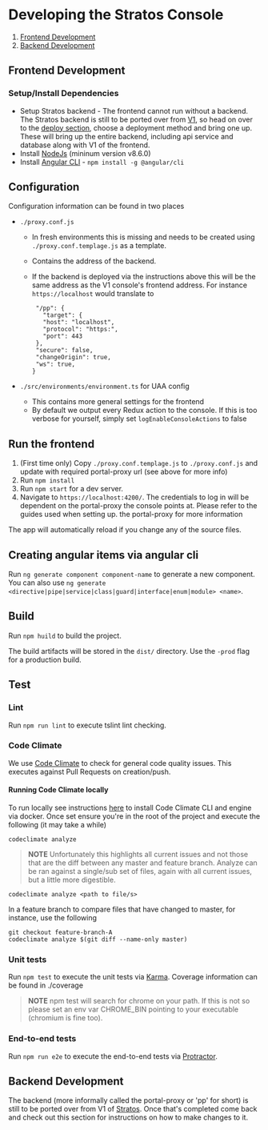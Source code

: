
# Developing the Stratos Console

1. [Frontend Development](#frontend-development)
1. [Backend Development](#backend-development)

## Frontend Development

### Setup/Install Dependencies

* Setup Stratos backend - The frontend cannot run without a backend. The Stratos backend is still to be ported over from
  [V1](https://github.com/SUSE/stratos-ui), so head on over to the
  [deploy section](https://github.com/SUSE/stratos-ui/blob/master/deploy/README.md), choose a deployment method and bring one up. These will
  bring up the entire backend, including api service and database along with V1 of the frontend.
* Install [NodeJs](https://nodejs.org) (mininum version v8.6.0)
* Install [Angular CLI](https://cli.angular.io/) - `npm install -g @angular/cli`

## Configuration

Configuration information can be found in two places

* `./proxy.conf.js`
  * In fresh environments this is missing and needs to be created using `./proxy.conf.templage.js` as a template.
  * Contains the address of the backend.
  * If the backend is deployed via the instructions above this will be the same address as the V1 console's frontend address. For instance
  `https://localhost` would translate to

     ```const PROXY_CONFIG = {
      "/pp": {
        "target": {
        "host": "localhost",
        "protocol": "https:",
        "port": 443
      },
      "secure": false,
      "changeOrigin": true,
      "ws": true,
    }
    ```

* `./src/environments/environment.ts` for UAA config
  * This contains more general settings for the frontend
  * By default we output every Redux action to the console. If this is too verbose for yourself, simply set `logEnableConsoleActions` to false

## Run the frontend

1. (First time only) Copy `./proxy.conf.templage.js` to `./proxy.conf.js` and update with required portal-proxy url (see above for more info)
1. Run `npm install`
1. Run `npm start` for a dev server.
1. Navigate to `https://localhost:4200/`. The credentials to log in will be dependent on the portal-proxy the console points at. Please refer
   to the guides used when setting up. the portal-proxy for more information

The app will automatically reload if you change any of the source files.

## Creating angular items via angular cli

Run `ng generate component component-name` to generate a new component. You can also use `ng generate <directive|pipe|service|class|guard|interface|enum|module> <name>`.

## Build

Run `npm huild` to build the project.

The build artifacts will be stored in the `dist/` directory. Use the `-prod` flag for a production build.

## Test

### Lint

Run `npm run lint` to execute tslint lint checking.

### Code Climate

We use [Code Climate](https://codeclimate.com/github/SUSE/stratos) to check for general code quality issues. This executes against Pull
Requests on creation/push.


#### Running Code Climate locally
To run locally see instructions [here](https://github.com/codeclimate/codeclimate) to install Code Climate CLI
and engine via docker. Once set ensure you're in the root of the project and execute the following (it may take a while)

```
codeclimate analyze
```

> **NOTE** Unfortunately this highlights all current issues and not those that are the diff between any master and feature branch. Analyze
can be ran against a single/sub set of files, again with all current issues, but a little more digestible.

```
codeclimate analyze <path to file/s>
```

In a feature branch to compare files that have changed to master, for instance, use the following

```
git checkout feature-branch-A
codeclimate analyze $(git diff --name-only master)
```

### Unit tests

Run `npm test` to execute the unit tests via [Karma](https://karma-runner.github.io). Coverage information can be found in ./coverage

> **NOTE** npm test will search for chrome on your path. If this is not so please set an env var CHROME_BIN pointing to your executable
(chromium is fine too).

### End-to-end tests

Run `npm run e2e` to execute the end-to-end tests via [Protractor](http://www.protractortest.org/).

## Backend Development

The backend (more informally called the portal-proxy or 'pp' for short) is still to be ported over from V1 of
[Stratos](https://github.com/SUSE/stratos-ui). Once that's completed come back and check out this section for instructions on how to
make changes to it.
